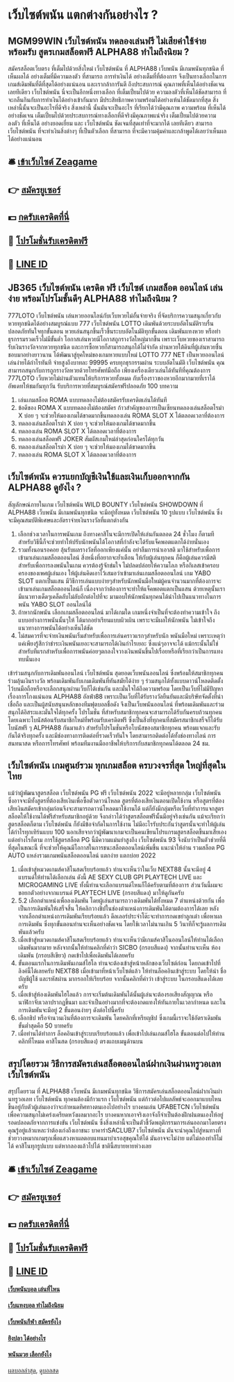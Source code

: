 # เว็บไซต์พนัน แตกต่างกันอย่างไร ?
## MGM99WIN เว็บไซต์พนัน ทดลองเล่นฟรี ไม่เสียค่าใช้จ่าย พร้อมรับ สูตรเกมสล็อตฟรี ALPHA88 ทำไมถึงนิยม ?
สมัครสล็อตเว็บตรง ที่เต็มไปด้วยสิ่งใหม่ เว็บไซต์พนัน ที่ ALPHA88 เว็บพนัน มีเกมพนันทุกชนิด ที่เห็นผลได้ อย่างเต็มที่มีความลงตัว ที่สามารถ การทำเงินได้ อย่างเต็มที่ที่ต้องการ จึงเป็นทางเลือกในการเกมส์เดิมพันที่ดีที่สุดได้อย่างแน่นอน และเรากล้าการันตี ถึงประสบการณ์ คุณภาพที่เห็นได้อย่างชัดเจนเลยทีเดียว เว็บไซต์พนัน นี่จะเป็นอีกหนึ่งทางเลือก ที่เต็มเปี่ยมไปด้วย ความลงตัวที่เห็นได้ชัดสามารถ ที่จะกลืนกินกับการทำเงินได้อย่างเข้ากันมาก มีประสิทธิภาพความพร้อมได้อย่างเห้นได้ชัดมากที่สุด สิ่งเหล่านี้นั้นจะเป็นอะไรที่ดีจริง สิ่งเหล่านี้ นั้นมันจะเป็นอะไร ที่เรียกได้ว่ามีคุณภาพ ความพร้อม ที่เห็นได้ อย่างชัดเจน เต็มเปี่ยมไปด้วยประสบการณ์ทางเลือกที่ดีจริงมีคุณภาพแน่จริง เต็มเปี่ยมไปด้วยความลงตัว ที่เห็นได้ อย่างยอดเยี่ยม และ เว็บไซต์พนัน ชัดเจนที่สุดเท่าที่จะมากได้ เลยทีเดียว สามารถ เว็บไซต์พนัน ที่จะทำเงินสิ่งต่างๆ ที่เป็นตัวเลือก ที่สามารถ ที่จะมีความคุ้มค่าและกล้าพูดได้เลยว่าเห็นผลได้อย่างแน่นอน

## 🛎 [เข้าเว็บไซต์ Zeagame](https://bit.ly/3SdLNi2)
## 👉 [สมัครยูเซอร์](https://bit.ly/3SdLNi2)
## 💵 [กดรับเครดิตที่นี่](https://bit.ly/3dyRKHj)
## 👑 [โปรโมชั่นรับเครดิตฟรี](https://bit.ly/3dyRKHj)
## 📱 [LINE ID](https://bit.ly/3dyRKHj)

## JB365 เว็บไซต์พนัน เครดิต ฟรี เว็บไซต์ เกมสล็อต ออนไลน์ เล่นง่าย พร้อมโปรโมชั้นดีๆ ALPHA88 ทำไมถึงนิยม ?
777LOTO เว็บไซต์พนัน เล่นหวยออนไลน์กับเว็บหวยไม่อั้นจ่ายจริง ที่จัดบริการความสนุกเกี่ยวกับหวยทุกชนิดได้อย่างสมบูรณ์แบบ 777 เว็บไซต์พนัน LOTTO เดิมพันด้วยระบบอัตโนมัติราบรื่นปลอดภัยทันใจทุกขั้นตอน หวยเล่นสนุกขึ้นเร็วขึ้นระบบอัตโนมัติทุกขั้นตอน เดิมพันแทงหวย หรือทำธุรกรรมรวดเร็วไม่มีขั้นต่ำ โอกาสเล่นหวยมีโอกาสถูกรางวัลใหญ่มากขึ้น เพราะเว็บหวยของเราสามารถรับเงินรางวัลจากหวยทุกชนิด และการซื้อหวยก็สามารถสนุกได้ไม่จำกัด ผ่านหวยใต้ดินที่ผู้เล่นหวยชื่นชอบมาอย่างยาวนาน ได้พัฒนาสู่ยุคใหม่ของเกมหวยแบบใหม่ LOTTO 777 NET เป็นหวยออนไลน์เล่นง่ายได้กำไรทันที จ่ายสูงถึงบาทละ 99995 ครบทุกธุรกรรมผ่าน ระบบอัตโนมัติ เว็บไซต์พนัน คุณสามารถสนุกกับการถูกรางวัลหวยด้วยโทรศัพท์มือถือ เพียงเครื่องเดียวเล่นได้ทันทีที่คุณต้องการ 777LOTO เว็บหวยไม่ผ่านตัวแทนให้บริการหวยทั้งหมด กับเรื่องราวของหวยอีกมากมายที่เราได้อัพเดทให้ชมกันทุกวัน รับบริการหวยที่สมบูรณ์สมัครฟรีปลอดภัย 100
บทความ
1. เล่นเกมสล็อต ROMA แบบทดลองไม่ต้องสมัครรับเครดิตเล่นได้ทันที
2. ข้อดีของ ROMA X แบบทดลองไม่ต้องสมัคร ก้าวสำคัญของการเป็นเซียนทดลองเล่นสล็อตโรม่า X บ่อย ๆ จะช่วยให้มองเกมได้ขาดมากขึ้นทดลองเล่น ROMA SLOT X ได้ตลอดเวลาที่ต้องการ
3. ทดลองเล่นสล็อตโรม่า X บ่อย ๆ จะช่วยให้มองเกมได้ขาดมากขึ้น
4. ทดลองเล่น ROMA SLOT X ได้ตลอดเวลาที่ต้องการ
5. ทดลองเล่นสล็อตฟรี JOKER สัมผัสเกมใหม่ล่าสุดก่อนใครได้ทุกวัน
6. ทดลองเล่นสล็อตโรม่า X บ่อย ๆ จะช่วยให้มองเกมได้ขาดมากขึ้น
7. ทดลองเล่น ROMA SLOT X ได้ตลอดเวลาที่ต้องการ

## เว็บไซต์พนัน ควรแยกบัญชีเงินใช้และเงินเก็บออกจากกัน ALPHA88 ดูยังไง ?
สัญลักษณ์ภายในเกม เว็บไซต์พนัน WILD BOUNTY เว็บไซต์พนัน SHOWDOWN ที่ ALPHA88 เว็บพนัน มีเกมพนันทุกชนิด จะมีอยู่ทั้งหมด เว็บไซต์พนัน 10 รูปแบบ เว็บไซต์พนัน ซึ่งจะมีคุณสมบัติพิเศษและอัตราจ่ายเงินรางวัลที่แตกต่างกัน
1. เลือกช่วงเวลาในการพนันเกม ถึงทางคาสิโนจะมีการเปิดให้เล่นกันตลอด 24 ชั่วโมง ก็ตามทีสำหรับวิธีนี้ก็จะช่วยทำให้ปรับนักพนันได้โอกาสที่กำลังจะได้รับแจ็คพอตแตกได้ง่ายนั่นเอง
2. รวมทั้งนอนรอคอย ลุ้นรับผลรางวัลที่ออกเพียงแค่นั้น อย่าลืมการนำเอาสติ มาใช้สำหรับเพื่อการเข้ามาเล่นเกมสล็อตออนไลน์ สิ่งหนึ่งที่อยากจะย้ำเตือน ให้กับผู้เล่นทุกคน ก็คือผู้เล่นควรมีสติสำหรับเพื่อการลงพนันในเกม ควรต้องรู้จักข่มใจ ไม่ปลดปล่อยให้ความโลภ หรือกิเลสเข้าครอบครองของเพศผู้เล่นเอง ให้ผู้เล่นคิดเอาไว้เสมอว่าเข้ามาเล่นเกมสล็อตออนไลน์ เกม YABO SLOT แตกเป็นแสน มีวิธีการเล่นแบบง่ายๆสำหรับนักพนันมือใหม่ผู้คนจำนวนมากที่ต้องการจะเข้ามาเล่นเกมสล็อตออนไลน์ก็ เนื่องจากว่าต้องการจะทำให้แจ็คพอตแตกเป็นแสน ด้วยเหตุนั้นเรามีแนวทางเด็ดๆเคล็ดลับไม่ลับอีกต่อไปที่จะ มามอบให้นักพนันทุกคนได้นำไปเป็นแนวทางในการพนัน YABO SLOT ออนไลน์ได้
3. ถ้าหากนักพนัน เลือกเกมสล็อตออนไลน์ มาได้เกมใด เกมหนึ่งจำเป็นที่จะต้องทำความเข้าใจ ถึงแบบอย่างการพนันนั้นๆให้ ได้มากอย่าเรียนแบบผิวเผิน เพราะจะมีผลให้นักพนัน ไม่เข้าใจถึงแนวทางการพนันได้อย่างเห็นได้ชัด
4. ไม่สมควรที่จะจ่ายเงินพนันเริ่มสำหรับเพื่อการเล่นคราวแรกๆสำหรับนัก พนันมือใหม่ เพราะเหตุว่าแค่เพียงรู้สึกว่าชำระเงินพนันเยอะจะสามารถได้เงินกำไรเยอะ ซึ่งแน่ๆอาจจะได้ แม้กระนั้นไม่ใช่สำหรับทีแรกสำหรับเพื่อการพนันค่อยๆตกลงใจวางเงินพนันขึ้นไปเรื่อยหรือที่เรียกว่าเป็นการแทงทบนั่นเอง

เข้าร่วมสนุกกับการเดิมพันออนไลน์ เว็บไซต์พนัน สุดยอดเว็บพนันออนไลน์ ซึ่งพร้อมให้สมาชิกทุกคนร่วมลุ้นเงินรางวัล พร้อมเดิมพันกับเกมเดิมพันที่ทันสมัยได้ง่าย ๆ ร่วมสนุกได้ทั้งแบบดาวน์โหลดติดตั้งไว้บนมือถือหรือจะเลือกสนุกผ่านเว็บก็ได้เช่นกัน และมั่นใจได้ถึงความพร้อม โดยเป็นเว็บที่ไม่มีปัญหาเรื่องการโกงแน่นอน ALPHA88 อัลฟ่า88 เพราะเป็นเว็บที่ได้รับรางวัลยืนยันและมีบริษัทจัดตั้งที่น่าเชื่อถือ และเป็นผู้สนับสนุนหลักของทีมฟุตบอลชื่อดัง จึงเป็นเว็บพนันออนไลน์ ที่พร้อมเดิมพันและร่วมสนุกได้อิสระและมั่นใจได้ทุกครั้ง
โปรโมชั่น ที่สำหรับสมาชิกทุกคนจะสามารถได้รับกันครบถ้วนทุกคน โดยเฉพาะโบนัสต้อนรับสมาชิกใหม่ที่พร้อมรับเครดิตฟรี ซึ่งเป็นสิ่งที่ทุกคนที่สมัครสมาชิกเสร็จก็ได้รับโบนัสฟรี ๆ ALPHA88 กันมาแล้ว สำหรับโปรโมชั่นหรือโบนัสของสมาชิกทุกคน พร้อมแจกและรับกันได้จริงทุกครั้ง และมีช่องทางการติดต่อที่รวดเร็วทันใจ โดยสามารถติดต่อได้ทั้งช่องทางไลน์ การสนทนาสด หรือการโทรศัพท์ พร้อมทีมงานมืออาชีพให้บริการกับสมาชิกทุกคนได้ตลอด 24 ชม.

## เว็บไซต์พนัน เกมศูนย์รวม ทุกเกมสล็อต ครบวงจรที่สุด ใหญ่ที่สุดในไทย
แม้ว่าผู้พัฒนาสูตรสล็อต เว็บไซต์พนัน PG ฟรี เว็บไซต์พนัน 2022 จะมีอยู่หลายกลุ่ม เว็บไซต์พนัน ซึ่งอาจจะมีทั้งสูตรที่ต้องเสียเงินเพื่อซื้อตัวดาวน์โหลด สูตรที่ต้องเสียเงินตอนเปิดใช้งาน หรือสูตรที่ต้องเสียเงินสมัครเข้ากลุ่มก่อนจึงจะสามารถดาวน์โหลดมาใช้งานได้ แต่ก็ยังมีกลุ่มหรือเว็บที่ทำการแจกสูตรสล็อตให้ใช้งานได้ฟรีสำหรับสมาชิกอยู่ด้วย จึงกล่าวได้ว่าสูตรสล็อตฟรีนั้นมีอยู่จริงเช่นกัน
แม้จะเรียกว่าสูตรสล็อตก็ตาม เว็บไซต์พนัน ก็ยังมีข้อจำกัดในการใช้งาน ไม่มีอะไรรับประกันว่าสูตรนั้นจะทำให้ผู้เล่นได้กำไรทุกเทิร์นแบบ 100 นอกเสียจากว่าผู้พัฒนาเกมจะเป็นคนเขียนโปรแกรมสูตรสล็อตขึ้นมาเสียเอง แต่อย่างไรก็ตาม การใช้สูตรสล็อต PG นี้มีความแม่นยำสูงถึง เว็บไซต์พนัน 93 จึงนับว่าเป็นตัวช่วยที่ดีที่สุดในขณะนี้ ที่จะช่วยให้คุณมีโอกาสในการชนะสล็อตออนไลน์เพิ่มขึ้น
แนะนำให้อ่าน รวมสล็อต PG AUTO แหล่งรวมเกมพนันสล็อตออนไลน์ แตกง่าย แตกบ่อย 2022
1. เมื่อเข้าสู่หมวดเกมส์คาสิโนสดเรียบร้อยแล้ว ท่านจะเห็นว่าในเว็บ NEXT88 นั้นจะมีอยู่ 4 แบรนด์ให้ท่านได้เลือกเล่น ดังนี้ AE SEXY CLUB GPI PLAYTECH LIVE และ MICROGAMING LIVE ทั้งนี้ท่านจะเลือกแบรนด์ไหนก็ได้ครับตามที่ต้องการ ส่วนวันนี้ผมจะขอยกตัวอย่างจากแบรนด์ PLAYTECH LIVE (กรอบสีแดง) มาให้ดูกันครับ
2. 5.2 เลือกตำแหน่งเพื่อลงเดิมพัน โดยผู้เล่นสามารถวางเดิมพันได้ทั้งหมด 7 ตำแหน่งด้วยกัน เพื่อเป็นการเดิมพันให้เสร็จสิ้น ให้คลิกวางชิปในช่องตำแหน่งการเดิมพันได้ตามต้องการได้เลย หลังจากเลือกตำแหน่งการเดิมพันเรียบร้อยแล้ว ดีลเลอร์ประจำโต๊ะจะทำการกดเขย่าลูกเต๋า เพื่อหาผลการเดิมพัน ซึ่งทุกขั้นตอนท่านจะเห็นอย่างชัดเจน โดยใช้เวลาไม่นานเกิน 5 วินาทีก็จะรู้ผลการเดิมพันแล้วครับ
3. เมื่อเข้าสู่หมวดเกมส์คาสิโนสดเรียบร้อยแล้ว ท่านจะเห็นว่ามีเกมส์คาสิโนออนไลน์ให้ท่านได้เลือกเดิมพันมากมาย หลังจากนั้นให้ท่านคลิกที่คำว่า SICBO (กรอบสีแดง) จากนั้นท่านจะเห็น ห้องเดิมพัน (กรอบสีเขียว) กดเข้าไปเพื่อเดิมพันได้เลยครับ
4. ขั้นตอนแรกในการเดิมพันเกมส์ไฮโล ท่านจะต้องเข้าสู่หน้าหลักของเว็บไซต์ก่อน โดยกดเข้าไปที่ลิงค์นี้ได้เลยครับ NEXT88 เมื่อเข้ามาที่หน้าเว็บไซต์แล้ว ให้ท่านล็อคอินเข้าสู่ระบบ โดยให้นำ ชื่อบัญชีผู้ใช้ และรหัสผ่าน มากรอกให้เรียบร้อย จากนั้นคลิกที่คำว่า เข้าสู่ระบบ ในกรอบสีแดงได้เลยครับ
5. เมื่อเข้าสู่ห้องเดิมพันไฮโลแล้ว การจะเริ่มต้นเดิมพันได้นั้นผู้เล่นจะต้องรอเสียงสัญญาณ หรือนาฬิกาจับเวลาปรากฏขึ้นมา และจำเป็นอย่างมากที่จะต้องกดแทงให้ทันภายในเวลากำหนด และในการเดิมพันจะมีอยู่ 2 ขั้นตอนง่ายๆ ดังต่อไปนี้ครับ
6. เลือกชิป หรือจำนวนเงินที่ต้องการจะเดิมพัน โดยคลิกที่เหรียญชิป ซึ่งเกมนี้เราจะใช้อัตราเดิมพันขั้นต่ำสุดคือ 50 บาทครับ
7. เมื่อท่านได้ทำการ ล็อคอินเข้าสู่ระบบเรียบร้อยแล้ว เพื่อเข้าไปเล่นเกมส์ไฮโล ขั้นตอนต่อไปให้ท่านคลิกที่โหมด คาสิโนสด (กรอบสีแดง) ตรงแถบเมนูด้านบน

## สรุปโดยรวม วิธีการสมัครเล่นสล็อตออนไลน์ฝากเงินผ่านทรูวอเลท เว็บไซต์พนัน
สรุปโดยรวม ที่ ALPHA88 เว็บพนัน มีเกมพนันทุกชนิด วิธีการสมัครเล่นสล็อตออนไลน์ฝากเงินผ่านทรูวอเลท เว็บไซต์พนัน ทุกคนต้องมีก้าวแรก เว็บไซต์พนัน แต่ก้าวต่อไปผลลัพธ์จะออกมาแบบไหนขึ้นอยู่กับตัวผู้เล่นเองว่าจะกำหนดทิศทางตนเองไปอย่างไร บางคนเล่น UFABETCN เว็บไซต์พนัน เพื่อความสนุกไม่เคร่งเครียดหวังผลมากอะไร บางคนหากเอาจริงเอาจังก็จำเป็นต้องฝึกฝนตนเองให้อยู่รอดปลอดภัยจากการแข่งขัน เว็บไซต์พนัน ซึ่งสิ่งเหล่านี้จะเป็นตัวชี้วัดพฤติกรรมการเล่นออกมาโดยตรง คุณรู้อยู่แล้วแหละว่าต้องเก่งถึงเอาชนะ บาคาร่าSACLUB7 เว็บไซต์พนัน มันจะนำคุณไปสู่หนทางที่ช่วยวางหมากเกมรุกเพื่อแสวงหาผลตอบแทนมาบำเรอสุขคุณให้ได้ มันอาจจะไม่ง่าย แต่ไม่ลองทำก็ไม่ได้ คาสิโนทุกรูปแบบ แต่หากลองแล้วไปได้ ชาตินี้สบายหายห่วงเลย

## 🛎 [เข้าเว็บไซต์ Zeagame](https://bit.ly/3SdLNi2)
## 👉 [สมัครยูเซอร์](https://bit.ly/3SdLNi2)
## 💵 [กดรับเครดิตที่นี่](https://bit.ly/3dyRKHj)
## 👑 [โปรโมชั่นรับเครดิตฟรี](https://bit.ly/3dyRKHj)
## 📱 [LINE ID](https://bit.ly/3dyRKHj)

#### [เว็บพนันบอล เล่นที่ไหน](https://atom.io/themes/เว็บพนันบอล%20เล่นที่ไหน)
#### [เว็บแทงบอล ทำไมถึงนิยม](https://atom.io/themes/เว็บแทงบอล%20ทำไมถึงนิยม)
#### [เว็บพนันกีฬา สมัครยังไง](https://atom.io/themes/เว็บพนันกีฬา%20สมัครยังไง)
#### [ยิงปลา ได้อย่างไร](https://atom.io/themes/ยิงปลา%20ได้อย่างไร)
#### [พนันมวย เลือกยังไง](https://atom.io/themes/พนันมวย%20เลือกยังไง)

[ผลบอลล่าสุด](https://siamsport.tv "ผลบอลล่าสุด"), [ดูบอลสด](https://siamsport.tv/ดูบอลสด "ดูบอลสด")
